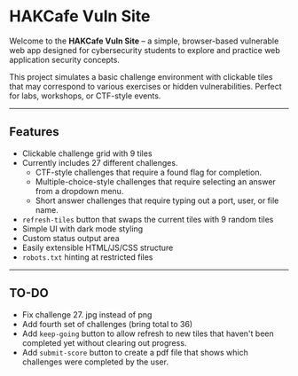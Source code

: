 # HAKCafe Vuln Site

Welcome to the **HAKCafe Vuln Site** – a simple, browser-based vulnerable web app designed for cybersecurity students to explore and practice web application security concepts.

This project simulates a basic challenge environment with clickable tiles that may correspond to various exercises or hidden vulnerabilities. Perfect for labs, workshops, or CTF-style events.

---

## Features

- Clickable challenge grid with 9 tiles
- Currently includes 27 different challenges.
  - CTF-style challenges that require a found flag for completion.
  - Multiple-choice-style challenges that require selecting an answer from a dropdown menu.
  - Short answer challenges that require typing out a port, user, or file name.
- `refresh-tiles` button that swaps the current tiles with 9 random tiles
- Simple UI with dark mode styling
- Custom status output area
- Easily extensible HTML/JS/CSS structure
- `robots.txt` hinting at restricted files

---

## TO-DO

- Fix challenge 27. jpg instead of png
- Add fourth set of challenges (bring total to 36)
- Add `keep-going` button to allow refresh to new tiles that haven't been completed yet without clearing out progress.
- Add `submit-score` button to create a pdf file that shows which challenges were completed by the user.
